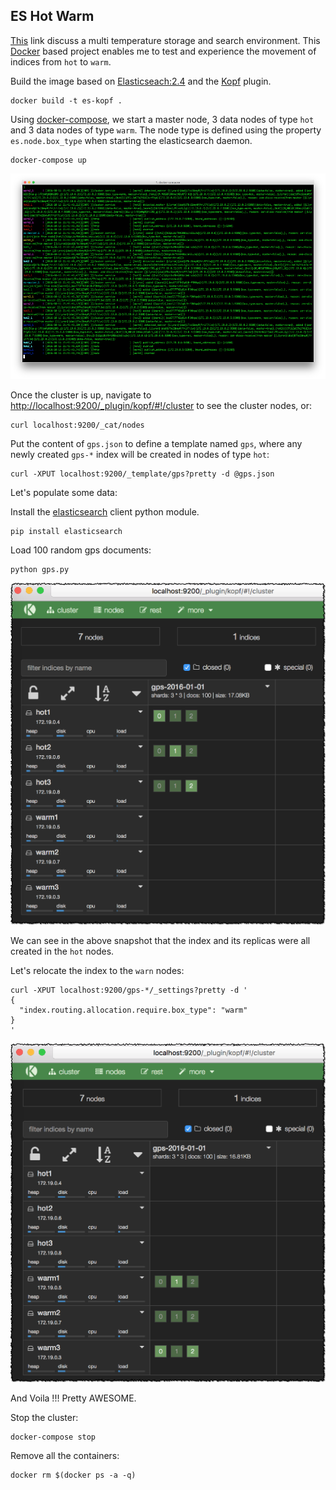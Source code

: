 ## ES Hot Warm

[This](https://www.elastic.co/blog/hot-warm-architecture) link discuss a multi temperature storage and search environment. This [Docker](https://docs.docker.com/) based project enables me to test and experience the movement of indices from `hot` to `warm`.

Build the image based on [Elasticseach:2.4](https://hub.docker.com/_/elasticsearch/) and the [Kopf](https://github.com/lmenezes/elasticsearch-kopf) plugin.

```
docker build -t es-kopf .
```

Using [docker-compose](https://docs.docker.com/compose/), we start a master node, 3 data nodes of type `hot` and 3 data nodes of type `warm`.
The node type is defined using the property `es.node.box_type` when starting the elasticsearch daemon.

```
docker-compose up
```

![](media/compose-up.png)

Once the cluster is up, navigate to <http://localhost:9200/_plugin/kopf/#!/cluster> to see the cluster nodes, or:

```
curl localhost:9200/_cat/nodes
```

Put the content of `gps.json` to define a template named `gps`, where any newly created `gps-*` index will be created in nodes of type `hot`: 

```
curl -XPUT localhost:9200/_template/gps?pretty -d @gps.json
```

Let's populate some data:

Install the [elasticsearch](https://elasticsearch-py.readthedocs.io/en/master/) client python module.

```
pip install elasticsearch
```

Load 100 random gps documents:

```
python gps.py
```

![](media/hot.png)

We can see in the above snapshot that the index and its replicas were all created in the `hot` nodes.

Let's relocate the index to the `warn` nodes:

```
curl -XPUT localhost:9200/gps-*/_settings?pretty -d '
{
  "index.routing.allocation.require.box_type": "warm"
}
'
```

![](media/warm.png)

And Voila !!! Pretty AWESOME.

Stop the cluster:

```
docker-compose stop
```

Remove all the containers:

```
docker rm $(docker ps -a -q)
```
